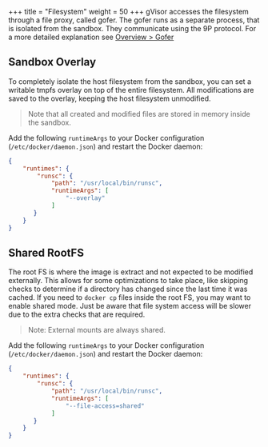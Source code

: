 +++
title = "Filesystem"
weight = 50
+++
gVisor accesses the filesystem through a file proxy, called gofer. The gofer runs
as a separate process, that is isolated from the sandbox. They communicate using
the 9P protocol. For a more detailed explanation see
[Overview > Gofer](../architecture_guide/overview/#gofer)

## Sandbox Overlay

To completely isolate the host filesystem from the sandbox, you can set a writable
tmpfs overlay on top of the entire filesystem. All modifications are saved to the
overlay, keeping the host filesystem unmodified.

> Note that all created and modified files are stored in memory inside the sandbox.

Add the following `runtimeArgs` to your Docker configuration
(`/etc/docker/daemon.json`) and restart the Docker daemon:

```json
{
    "runtimes": {
        "runsc": {
            "path": "/usr/local/bin/runsc",
            "runtimeArgs": [
                "--overlay"
            ]
       }
    }
}
```

## Shared RootFS

The root FS is where the image is extract and not expected to be modified externally.
This allows for some optimizations to take place, like skipping checks to determine
if a directory has changed since the last time it was cached. If you need to `docker cp`
files inside the root FS, you may want to enable shared mode. Just be aware that file
system access will be slower due to the extra checks that are required.

> Note: External mounts are always shared.

Add the following `runtimeArgs` to your Docker configuration
(`/etc/docker/daemon.json`) and restart the Docker daemon:

```json
{
    "runtimes": {
        "runsc": {
            "path": "/usr/local/bin/runsc",
            "runtimeArgs": [
                "--file-access=shared"
            ]
       }
    }
}
```
